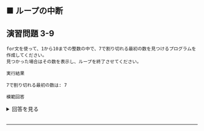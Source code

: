 ## ■ ループの中断

## 演習問題 3-9

```
for文を使って、1から10までの整数の中で、7で割り切れる最初の数を見つけるプログラムを作成してください。
見つかった場合はその数を表示し、ループを終了させてください。
```

`実行結果`

```
7で割り切れる最初の数は: 7
```

`模範回答`
<details>
<summary>回答を見る</summary>

```c
#include <stdio.h>

main()
{
    for (int i = 1; i <= 10; i++) {
        if (i % 7 == 0) {
            printf("7で割り切れる最初の数は: %d\n", i);
            break;
        }
    }
}
```
</details>

<br>

---